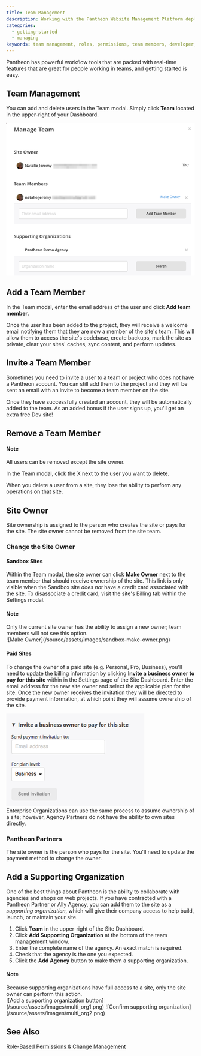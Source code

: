 ```yaml
---
title: Team Management
description: Working with the Pantheon Website Management Platform deployment tools in a team driven environment.
categories:
  - getting-started
  - managing
keywords: team management, roles, permissions, team members, developer, privileges, change site owner, ownership, site owner, organization, supporting organization, agency, supporting agency
---
```

Pantheon has powerful workflow tools that are packed with real-time features that are great for people working in teams, and getting started is easy.

## Team Management
You can add and delete users in the Team modal. Simply click **Team** located in the upper-right of your Dashboard.

![Team Management Window](/source/assets/images/team-modal.png)
## Add a Team Member

In the Team modal, enter the email address of the user and click **Add team member**.

Once the user has been added to the project, they will receive a welcome email notifying them that they are now a member of the site's team. This will allow them to access the site's codebase, create backups, mark the site as private, clear your sites' caches, sync content, and perform updates.

## Invite a Team Member

Sometimes you need to invite a user to a team or project who does not have a Pantheon account. You can still add them to the project and they will be sent an email with an invite to become a team member on the site.

Once they have successfully created an account, they will be automatically added to the team. As an added bonus if the user signs up, you'll get an extra free Dev site!

## Remove a Team Member

<div class="alert alert-info" role="alert">
<h4>Note</h4>All users can be removed except the site owner.</div>

In the Team modal, click the X next to the user you want to delete.

When you delete a user from a site, they lose the ability to perform any operations on that site.

## Site Owner
Site ownership is assigned to the person who creates the site or pays for the site. The site owner cannot be removed from the site team.

### Change the Site Owner

#### Sandbox Sites
Within the Team modal, the site owner can click **Make Owner** next to the team member that should receive ownership of the site. This link is only visible when the Sandbox site _does not_ have a credit card associated with the site. To disassociate a credit card, visit the site's Billing tab within the Settings modal.

<div class="alert alert-info" role="alert">
<h4>Note</h4>Only the current site owner has the ability to assign a new owner; team members will not see this option.</div>
![Make Owner](/source/assets/images/sandbox-make-owner.png)

#### Paid Sites
To change the owner of a paid site (e.g. Personal, Pro, Business), you'll need to update the billing information by clicking **Invite a business owner to pay for this site** within in the Settings page of the Site Dashboard. Enter the email address for the new site owner and select the applicable plan for the site. Once the new owner receives the invitation they will be directed to provide payment information, at which point they will assume ownership of the site.

![Invite a business owner to pay for this site](/source/assets/images/payment-invite.png)<br />
Enterprise Organizations can use the same process to assume ownership of a site;  however, Agency Partners do not have the ability to own sites directly.

### Pantheon Partners
The site owner is the person who pays for the site. You'll need to update the payment method to change the owner.

## Add a Supporting Organization

One of the best things about Pantheon is the ability to collaborate with agencies and shops on web projects. If you have contracted with a Pantheon Partner or Ally Agency, you can add them to the site as a _supporting organization_, which will give their company access to help build, launch, or maintain your site.

1. Click **Team** in the upper-right of the Site Dashboard.
2. Click **Add Supporting Organization** at the bottom of the team management window.
3. Enter the complete name of the agency. An exact match is required.
4. Check that the agency is the one you expected.
5. Click the **Add Agency** button to make them a supporting organization.

<div class="alert alert-info" role="alert">
<h4>Note</h4>Because supporting organizations have full access to a site, only the site owner can perform this action.</div>
 ![Add a supporting organization button](/source/assets/images/multi_org1.png)
 ![Confirm supporting organization](/source/assets/images/multi_org2.png)

## See Also
[Role-Based Permissions & Change Management](/docs/change-management/)
